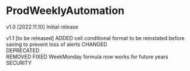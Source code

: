 # ProdWeeklyAutomation
v1.0 [2022.11.10]
Initial release

v1.1 [to be released]
ADDED       cell conditional format to be reinstated before saving to prevent loss of alerts
CHANGED     
DEPRECATED  
REMOVED
FIXED       WeekMonday formula now works for future years
SECURITY    
